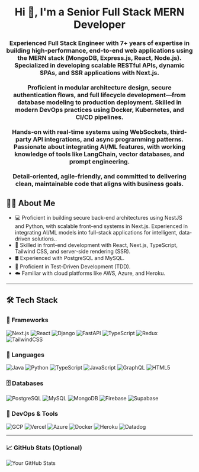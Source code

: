<h1 align="center">Hi 👋, I'm a Senior Full Stack MERN Developer</h1>

<h3 align="center">
Experienced Full Stack Engineer with 7+ years of expertise in building high-performance, end-to-end web applications using the MERN stack (MongoDB, Express.js, React, Node.js). Specialized in developing scalable RESTful APIs, dynamic SPAs, and SSR applications with Next.js.
<br><br>
Proficient in modular architecture design, secure authentication flows, and full lifecycle development—from database modeling to production deployment. Skilled in modern DevOps practices using Docker, Kubernetes, and CI/CD pipelines.
<br><br>
Hands-on with real-time systems using WebSockets, third-party API integrations, and async programming patterns. Passionate about integrating AI/ML features, with working knowledge of tools like LangChain, vector databases, and prompt engineering.
<br><br>
Detail-oriented, agile-friendly, and committed to delivering clean, maintainable code that aligns with business goals.
</h3>



## 👨‍💻 About Me

- 💻 Proficient in building secure back-end architectures using NestJS and Python, with scalable front-end systems in Next.js. Experienced in integrating AI/ML models into full-stack applications for   intelligent,       data-driven solutions..
- 🎨 Skilled in front-end development with React, Next.js, TypeScript, Tailwind CSS, and server-side rendering (SSR).
- 🛢️ Experienced with PostgreSQL and MySQL.
- 🧪 Proficient in Test-Driven Development (TDD).
- ☁️ Familiar with cloud platforms like AWS, Azure, and Heroku.

---

## 🛠️ Tech Stack

### 🧱 Frameworks
![Next.js](https://img.shields.io/badge/-Next.js-black?logo=next.js&logoColor=white)
![React](https://img.shields.io/badge/-React-61DAFB?logo=react&logoColor=white)
![Django](https://img.shields.io/badge/-Django-092E20?logo=django)
![FastAPI](https://img.shields.io/badge/-FastAPI-009688?logo=fastapi)
![TypeScript](https://img.shields.io/badge/-TypeScript-3178C6?logo=typescript&logoColor=white)
![Redux](https://img.shields.io/badge/-Redux-764ABC?logo=redux&logoColor=white)
![TailwindCSS](https://img.shields.io/badge/-TailwindCSS-38B2AC?logo=tailwind-css&logoColor=white)

### 💬 Languages
![Java](https://img.shields.io/badge/-Java-007396?logo=java&logoColor=white)
![Python](https://img.shields.io/badge/-Python-3776AB?logo=python&logoColor=white)
![TypeScript](https://img.shields.io/badge/-TypeScript-3178C6?logo=typescript&logoColor=white)
![JavaScript](https://img.shields.io/badge/-JavaScript-F7DF1E?logo=javascript&logoColor=black)
![GraphQL](https://img.shields.io/badge/-GraphQL-E10098?logo=graphql)
![HTML5](https://img.shields.io/badge/-HTML5-E34F26?logo=html5&logoColor=white)

### 🗄️ Databases
![PostgreSQL](https://img.shields.io/badge/-PostgreSQL-4169E1?logo=postgresql&logoColor=white)
![MySQL](https://img.shields.io/badge/-MySQL-4479A1?logo=mysql)
![MongoDB](https://img.shields.io/badge/-MongoDB-47A248?logo=mongodb)
![Firebase](https://img.shields.io/badge/-Firebase-FFCA28?logo=firebase)
![Supabase](https://img.shields.io/badge/-Supabase-3ECF8E?logo=supabase)

### 🚀 DevOps & Tools
![GCP](https://img.shields.io/badge/-GCP-4285F4?logo=google-cloud&logoColor=white)
![Vercel](https://img.shields.io/badge/-Vercel-000000?logo=vercel&logoColor=white)
![Azure](https://img.shields.io/badge/-Azure-0078D4?logo=microsoft-azure)
![Docker](https://img.shields.io/badge/-Docker-2496ED?logo=docker)
![Heroku](https://img.shields.io/badge/-Heroku-430098?logo=heroku)
![Datadog](https://img.shields.io/badge/-Datadog-632CA6?logo=datadog)

---

### 📈 GitHub Stats (Optional)

![Your GitHub Stats](https://github-readme-stats.vercel.app/api?username=Meanmernapp&show_icons=true&theme=radical)
